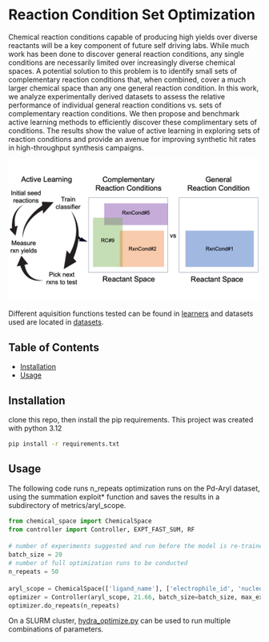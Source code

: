 # Reaction Condition Set Optimization 

Chemical reaction conditions capable of producing high yields over diverse reactants will be a key component of future self driving labs. While much work has been done to discover general reaction conditions, any single conditions are necessarily limited over increasingly diverse chemical spaces. A potential solution to this problem is to identify small sets of complementary reaction conditions that, when combined, cover a much larger chemical space than any one general reaction condition. In this work, we analyze experimentally derived datasets to assess the relative performance of individual general reaction conditions vs. sets of complementary reaction conditions. We then propose and benchmark active learning methods to efficiently discover these complimentary sets of conditions. The results show the value of active learning in exploring sets of reaction conditions and provide an avenue for improving synthetic hit rates in high-throughput synthesis campaigns.

![image](TOC_image.png)

Different aquisition functions tested can be found in [learners](./learners) and datasets used are located in [datasets](./datasets).

## Table of Contents

- [Installation](#installation)
- [Usage](#usage)

## Installation

clone this repo, then install the pip requirements. This project was created with python 3.12

```sh
pip install -r requirements.txt
```

## Usage

The following code runs n_repeats optimization runs on the Pd-Aryl dataset, using the summation exploit* function and saves the results in a subdirectory of metrics/aryl_scope.

```python
from chemical_space import ChemicalSpace
from controller import Controller, EXPT_FAST_SUM, RF

# number of experiments suggested and run before the model is re-trained
batch_size = 20
# number of full optimization runs to be conducted
n_repeats = 50

aryl_scope = ChemicalSpace(['ligand_name'], ['electrophile_id', 'nucleophile_id'], 'datasets/real_datasets/aryl-scope-ligand.csv')
optimizer = Controller(aryl_scope, 21.66, batch_size=batch_size, max_experiments=1000, max_set_size=3, learner_type=EXPT_FAST_SUM, model_type=RF)
optimizer.do_repeats(n_repeats)
```

On a SLURM cluster, [hydra_optimize.py](hydra_optimize.py) can be used to run multiple combinations of parameters.